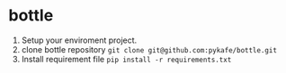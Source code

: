 # bottle
1. Setup your enviroment project.
2. clone bottle repository `git clone git@github.com:pykafe/bottle.git`  
3. Install requirement file `pip install -r requirements.txt`
